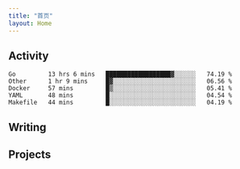 ```yaml
---
title: "首页"
layout: Home
---
```


## Activity
<!--START_SECTION:waka-->
```text
Go         13 hrs 6 mins   ██████████████████▓░░░░░░   74.19 % 
Other      1 hr 9 mins     █▓░░░░░░░░░░░░░░░░░░░░░░░   06.56 % 
Docker     57 mins         █▒░░░░░░░░░░░░░░░░░░░░░░░   05.41 % 
YAML       48 mins         █░░░░░░░░░░░░░░░░░░░░░░░░   04.54 % 
Makefile   44 mins         █░░░░░░░░░░░░░░░░░░░░░░░░   04.19 % 
```
<!--END_SECTION:waka-->

## Writing
<PindedPosts />

## Projects
<Projects />
